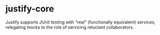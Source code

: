 # justify-core
Justify supports JUnit testing with “real” (functionally equivalent) services, relegating mocks to the role of servicing reluctant collaborators.
